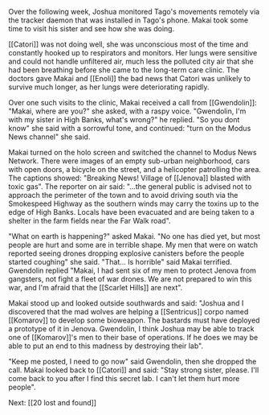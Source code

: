 Over the following week, Joshua monitored Tago's movements remotely via the tracker daemon that was installed in Tago's phone. Makai took some time to visit his sister and see how she was doing. 

[[Catori]] was not doing well, she was unconscious most of the time and constantly hooked up to respirators and monitors. Her lungs were sensitive and could not handle unfiltered air, much less the polluted city air that she had been breathing before she came to the long-term care clinic. The doctors gave Makai and [[Enoli]] the bad news that Catori was unlikely to survive much longer, as her lungs were deteriorating rapidly.

Over one such visits to the clinic, Makai received a call from [[Gwendolin]]: "Makai, where are you?" she asked, with a raspy voice. "Gwendolin, I'm with my sister in High Banks, what's wrong?" he replied. "So you dont know" she said with a sorrowful tone, and continued: "turn on the Modus News channel" she said.

Makai turned on the holo screen and switched the channel to Modus News Network. There were images of an empty sub-urban neighborhood, cars with open doors, a bicycle on the street, and a helicopter patrolling the area. The captions showed: "Breaking News! Village of [[Jenova]] blasted with toxic gas". The reporter on air said: "...the general public is advised not to approach the perimeter of the town and to avoid driving south via the Smokespeed Highway as the southern winds may carry the toxins up to the edge of High Banks. Locals have been evacuated and are being taken to a shelter in the farm fields near the Far Walk road".

"What on earth is happening?" asked Makai. 
"No one has died yet, but most people are hurt and some are in terrible shape. My men that were on watch reported seeing drones dropping explosive canisters before the people started coughing" she said. "That... Is horrible" said Makai terrified. Gwendolin replied "Makai, I had sent six of my men to protect Jenova from gangsters, not fight a fleet of war drones. We are not prepared to win this war, and I'm afraid that the [[Scarlet Hills]] are next". 

Makai stood up and looked outside southwards and said: "Joshua and I discovered that the mad wolves are helping a [[Sentricus]] corpo named [[Komarov]] to develop some bioweapon. The bastards must have deployed a prototype of it in Jenova. Gwendolin, I think Joshua may be able to track one of [[Komarov]]'s men to their base of operations. If he does we may be able to put an end to this madness by destroying their lab".

"Keep me posted, I need to go now" said Gwendolin, then she dropped the call. Makai looked back to [[Catori]] and said: "Stay strong sister, please. I'll come back to you after I find this secret lab. I can't let them hurt more people".

Next: [[20 lost and found]]